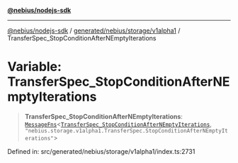[**@nebius/nodejs-sdk**](../../../../../README.md)

---

[@nebius/nodejs-sdk](../../../../../README.md) / [generated/nebius/storage/v1alpha1](../README.md) / TransferSpec_StopConditionAfterNEmptyIterations

# Variable: TransferSpec_StopConditionAfterNEmptyIterations

> **TransferSpec_StopConditionAfterNEmptyIterations**: [`MessageFns`](../../../../../runtime/protos/core/interfaces/MessageFns.md)\<[`TransferSpec_StopConditionAfterNEmptyIterations`](../interfaces/TransferSpec_StopConditionAfterNEmptyIterations.md), `"nebius.storage.v1alpha1.TransferSpec.StopConditionAfterNEmptyIterations"`\>

Defined in: src/generated/nebius/storage/v1alpha1/index.ts:2731
